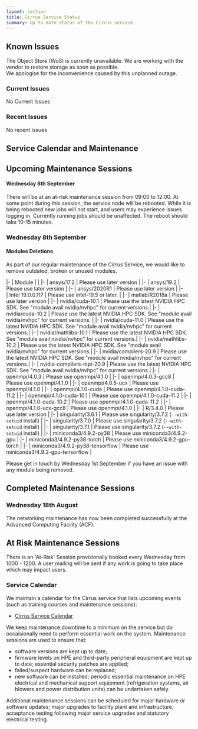 ```yaml
---
layout: section
title: Cirrus Service Status
summary: Up to date status of the Cirrus service
---
```


## Known Issues
The Object Store (WoS) is currently unavailable. We are working with the vendor to restore storage as soon as possible.  
We apologise for the inconvenience caused by this unplanned outage. 

### Current Issues

No Current Issues

### Recent Issues

No recent issues

## Service Calendar and Maintenance


## Upcoming Maintenance Sessions

#### Wednesday 8th September

There will be at an at-risk maintenance session from 09:00 to 12:00. At some point during this session, the service node will be rebooted. While it is being rebooted new jobs will not start, and users may experience issues logging in. Currently running jobs should be unaffected. The reboot should take 10-15 minutes.

### Wednesday 8th September 

#### Modules Deletions
As part of our regular maintenance of the Cirrus Service, we would like to remove outdated, broken or unused modules.


|-
| Module |  | 
|-
| ansys/17.2 | Please use later version | 
|-
| ansys/19.2 | Please use later version | 
|-
| ansys/2020R1 | Please use later version | 
|-	
| Intel 19.0.0.117 | Please use intel-19.5 or later. | 
|-
| matlab/R2018a	|  Please use later version |
|-
| nvidia/cuda-10.1 | Please use the latest NVIDIA HPC SDK. See "module avail nvidia/nvhpc" for current versions.|
|-
| nvidia/cuda-10.2	| Please use the latest NVIDIA HPC SDK. See "module avail nvidia/nvhpc" for current versions. |
|-
| nvidia/cuda-11.0	| Please use the latest NVIDIA HPC SDK. See "module avail nvidia/nvhpc" for current versions.|
|-
| nvidia/mathlibs-10.1	| Please use the latest NVIDIA HPC SDK. See "module avail nvidia/nvhpc" for current versions.|
|-
| nvidia/mathlibs-10.2	| Please use the latest NVIDIA HPC SDK. See "module avail nvidia/nvhpc" for current versions.|
|-
| nvidia/compilers-20.9	| Please use the latest NVIDIA HPC SDK. See "module avail nvidia/nvhpc" for current versions.|
|-
| nvidia-compilers-mpi-20.9	| Please use the latest NVIDIA HPC SDK. See "module avail nvidia/nvhpc" for current versions.|
|-
| openmpi/4.0.3	      | Please use openmpi/4.1.0 |
|-
| openmpi/4.0.3-gcc8	| Please use openmpi/4.1.0 |
|-
| openmpi/4.0.5-ucx	| Please use openmpi/4.1.0 |
|-
| openmpi/4.1.0-cuda	| Please use openmpi/4.1.0-cuda-11.2 |
|-
| openmpi/4.1.0-cuda-10.1	| Please use openmpi/4.1.0-cuda-11.2 |
|-
| openmpi/4.1.0-cuda-10.2	| Please use openmpi/4.1.0-cuda-11.2 |
|-
| openmpi/4.1.0-ucx-gcc8	| Please use openmpi/4.1.0 |
|-
| R/3.4.0	| Please use later version |
|-
| singularity/3.6.1	| Please use singularity/3.7.2 (`--with-setuid` install) |
|-
| singularity/3.7.0	| Please use singularity/3.7.2 (`--with-setuid` install) |
|-
| singularity/3.7.1	| Please use singularity/3.7.2 (`--with-setuid` install) |
|-
| miniconda3/4.9.2-py38    | Please use miniconda3/4.9.2-gpu |
|-
| miniconda3/4.9.2-py38-torch    | Please use miniconda3/4.9.2-gpu-torch |
|-
| miniconda3/4.9.2-py38-tensorflow    | Please use miniconda3/4.9.2-gpu-tensorflow |

Please get in touch by Wednesday 1st September if you have an issue with any module being removed.
<!--There are regular 'At-Risk' maintenance sessions on Wednesdays from 1000-1200. -->

## Completed Maintenance Sessions
### Wednesday 18th August 

The networking maintenance has now been completed successfully at the Advanced Computing Facility (ACF). 

## At Risk Maintenance Sessions

There is an 'At-Risk' Session provisionally booked every Wednesday from 1000 - 1200. 
A user mailing will be sent if any work is going to take place which may impact users.

### Service Calendar

We maintain a calendar for the Cirrus service that lists upcoming events (such
as training courses and maintenance sessions):

- [Cirrus Service Calendar](calendar.html)

We keep maintenance downtime to a minimum on the service but do occaisionally
need to perform essential work on the system. Maintenance sessions are used to 
ensure that:

* software versions are kept up to date;
* firmware levels on HPE and third-party peripheral equipment are kept up to date;
essential security patches are applied;
* failed/suspect hardware can be replaced;
* new software can be installed;
periodic essential maintenance on HPE electrical and mechanical support equipment (refrigeration systems, air blowers and power distribution units) can be undertaken safely.

Additional maintenance sessions can be scheduled for major hardware or software updates; major upgrades to facility plant and infrastructure; acceptance testing following major service upgrades and statutory electrical testing.

